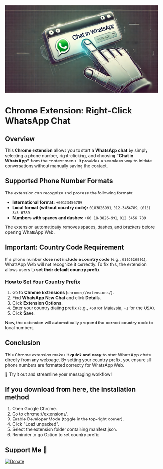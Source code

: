 ![whatsapp_chat](https://raw.githubusercontent.com/mattlifetech/mattlifetech.github.io/main/assets/images/whatsapp_chat.webp)

# Chrome Extension: Right-Click WhatsApp Chat

## Overview
This **Chrome extension** allows you to start a **WhatsApp chat** by simply selecting a phone number, right-clicking, and choosing **"Chat in WhatsApp"** from the context menu. It provides a seamless way to initiate conversations without manually saving the contact.

## Supported Phone Number Formats
The extension can recognize and process the following formats:
- **International format:** `+60123456789`
- **Local format (without country code):** `0183826991`, `012-3456789`, `(012) 345-6789`
- **Numbers with spaces and dashes:** `+60 18-3826-991`, `012 3456 789`

The extension automatically removes spaces, dashes, and brackets before opening WhatsApp Web.

## Important: Country Code Requirement
If a phone number **does not include a country code** (e.g., `0183826991`), WhatsApp Web will not recognize it correctly. To fix this, the extension allows users to **set their default country prefix**.

### **How to Set Your Country Prefix**
1. Go to **Chrome Extensions** (`chrome://extensions/`).
2. Find **WhatsApp New Chat** and click **Details**.
3. Click **Extension Options**.
4. Enter your country dialing prefix (e.g., `+60` for Malaysia, `+1` for the USA).
5. Click **Save**.

Now, the extension will automatically prepend the correct country code to local numbers.

## Conclusion
This Chrome extension makes it **quick and easy** to start WhatsApp chats directly from any webpage. By setting your country prefix, you ensure all phone numbers are formatted correctly for WhatsApp Web.

🚀 Try it out and streamline your messaging workflow!

## If you download from here, the installation method
1. Open Google Chrome.
2. Go to chrome://extensions/.
3. Enable Developer Mode (toggle in the top-right corner).
4. Click "Load unpacked".
5. Select the extension folder containing manifest.json.
6. Reminder to go Option to set country prefix

## Support Me 💖
[![Donate](https://img.shields.io/badge/Donate-PayPal-blue.svg)](https://paypal.me/mattchoo2)
